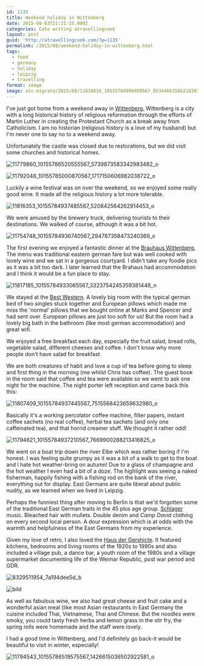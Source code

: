```yaml
---
id: 1135
title: Weekend holiday in Wittenberg
date: 2015-08-03T21:21:15.000Z
categories: Cate writing atravellingcook
layout: post
guid: 'http://atravellingcook.com/?p=1135'
permalink: /2015/08/weekend-holiday-in-wittenberg.html
tags:
  - food
  - germany
  - holiday
  - leipzig
  - travelling
format: image
image: atc-migrate/2015/08/11816816_10155784996050567_8534466356621820128_n.jpg
---
```


I've just got home from a weekend away in [Wittenberg.](https://en.wikipedia.org/wiki/Wittenberg) Wittenberg is a city with a long historical history of religious reformation through the efforts of Martin Luther in creating the Protestant Church as a break away from Catholicism. I am no historian (religious history is a love of my husband) but I'm never one to say no to a weekend away.

Unfortunately the castle was closed due to restorations, but we did visit some churches and historical homes.

![11779860_10155786520555567_5739873583342983482_o](/images/atc-migrate/2015/08/11779860_10155786520555567_5739873583342983482_o-889x1024.jpg)

![11792048_10155785000870567_1717150606982038722_o](/images/atc-migrate/2015/08/11792048_10155785000870567_1717150606982038722_o-1024x768.jpg)

Luckily a wine festival was on over the weekend, so we enjoyed some really good wine. It made all the religious history a lot more tolerable.

![11816353_10155784937485567_520842564262914453_o](/images/atc-migrate/2015/08/11816353_10155784937485567_520842564262914453_o-768x1024.jpg)

We were amused by the brewery truck, delivering tourists to their destinations. We walked of course, although it was a bit hot.

![11754748_10155784936740567_294787358473240369_o](/images/atc-migrate/2015/08/11754748_10155784936740567_294787358473240369_o-1024x690.jpg)

The first evening we enjoyed a fantastic dinner at the [Brauhaus Wittenberg.](http://www.brauhaus-wittenberg.de/) The menu was traditional eastern german fare but was well cooked with lovely wine and we sat in a gorgeous courtyard. I didn't take any foodie pics as it was a bit too dark. I later learned that the Brahaus had accommodation and I think it would be a fun place to stay.

![11817185_10155784933065567_3323754245359381448_n](/images/atc-migrate/2015/08/11817185_10155784933065567_3323754245359381448_n.jpg)

We stayed at the [Best Western](http://www.bestwestern.de/hotels/Wittenberg-Lutherstadt/BEST-WESTERN-Stadtpalais-Wittenberg). A lovely big room with the typical german bed of two singles stuck together and European pillows which made me miss the 'normal' pillows that we bought online at Marks and Spencer and had sent over. European pillows are just too soft for us! But the room had a lovely big bath in the bathroom (like most german accommodation) and great wifi.

We enjoyed a free breakfast each day, especially the fruit salad, bread rolls, vegetable salad, different cheeses and coffee. I don't know why more people don't have salad for breakfast.

We are both creatures of habit and love a cup of tea before going to sleep and first thing in the morning (me whilst Chris has coffee). The guest book in the room said that coffee and tea were available so we went to ask one night for the machine. The night porter left reception and came back this this:

![11807409_10155784937445567_7515568423659632980_o](/images/atc-migrate/2015/08/11807409_10155784937445567_7515568423659632980_o-768x1024.jpg)

Basically it's a working percolator coffee machine, filter papers, instant coffee sachets (no real coffee), herbal tea sachets (and only one caffeinated tea), and that horrid creamer stuff. We thought it rather odd!

![11794621_10155784937210567_7669900288213416825_o](/images/atc-migrate/2015/08/11794621_10155784937210567_7669900288213416825_o-1024x768.jpg)

We went on a boat trip down the river Elbe which was rather boring if I'm honest. I was feeling quite grumpy as it was a bit of a walk to get to the boat and I hate hot weather-bring on autumn! Due to a glass of champagne and the hot weather I even had a bit of a doze. The highlight was seeing a naked fisherman, happily fishing with a fishing rod on the bank of the river, everything out for display. East Germans are quite liberal about public nudity, as we learned when we lived in Leipzig.

Perhaps the funniest thing after moving to Berlin is that we'd forgotten some of the traditional East German traits in the 45 plus age group. [Schlager](https://en.wikipedia.org/wiki/Schlager_music) music. Bleached hair with mullets. Double denim and _Camp David_ clothing on every second local person. A dour expression which is at odds with the warmth and helpfulness of the East Germans from my experience.

Given my love of retro, I also loved the [Haus der Gershicte](http://www.pflug-ev.de/). It featured kitchens, bedrooms and living rooms of the 1920s to 1990s and also included a village pub, a dance bar, a youth room of the 1980s and a village supermarket documenting life of the Weimar Republic, post war period and GDR.

![8329511954_7a194dee5d_b](/images/atc-migrate/2015/08/8329511954_7a194dee5d_b-1024x680.jpg)

![bild](/images/atc-migrate/2015/08/bild.jpeg)

As well as fabulous wine, we also had great cheese and fruit cake and a wonderful asian meal (like most Asian restaurants in East Germany the cuisine included Thai, Vietnamese, Thai and Chinese. But the noodles were smoky, you could tasty fresh herbs and lemon grass in the stir fry, the spring rolls were homemade and the staff were lovely.

I had a good time in Wittenberg, and I'd definitely go back-it would be beautiful to visit in winter, especially!

![11794543_10155786519575567_1426615036502922581_o](/images/atc-migrate/2015/08/11794543_10155786519575567_1426615036502922581_o-1024x768.jpg)
